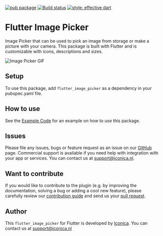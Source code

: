 [![pub package](https://img.shields.io/pub/v/flutter_introduction_widget.svg)](https://github.com/Iconica-Development) [![Build status](https://img.shields.io/github/workflow/status/Iconica-Development/flutter_introduction_widget/CI)](https://github.com/Iconica-Development/flutter_introduction_widget/actions/new) [![style: effective dart](https://img.shields.io/badge/style-effective_dart-40c4ff.svg)](https://github.com/tenhobi/effective_dart)

# Flutter Image Picker

Image Picker that can be used to pick an image from storage or make a picture with your camera. This package is built with Flutter and is customizable with icons, descriptions and sizes.

![Image Picker GIF](flutter_image_picker.gif)

## Setup

To use this package, add `flutter_image_picker` as a dependency in your pubspec.yaml file.

## How to use

See the [Example Code](example/lib/main.dart) for an example on how to use this package.

## Issues

Please file any issues, bugs or feature request as an issue on our [GitHub](https://github.com/Iconica-Development/flutter_introduction_widget) page. Commercial support is available if you need help with integration with your app or services. You can contact us at [support@iconica.nl](mailto:support@iconica.nl).

## Want to contribute

If you would like to contribute to the plugin (e.g. by improving the documentation, solving a bug or adding a cool new feature), please carefully review our [contribution guide](./CONTRIBUTING.md) and send us your [pull request](https://github.com/Iconica-Development/flutter_introduction_widget/pulls).

## Author

This `flutter_image_picker` for Flutter is developed by [Iconica](https://iconica.nl). You can contact us at <support@iconica.nl>
